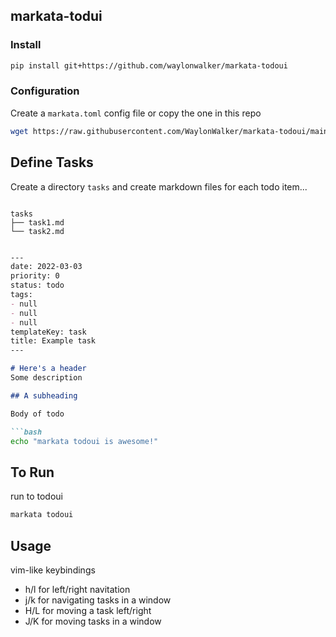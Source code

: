 ## markata-todui

### Install


```bash
pip install git+https://github.com/waylonwalker/markata-todoui
```

### Configuration

Create a `markata.toml` config file or copy the one in this repo

```bash
wget https://raw.githubusercontent.com/WaylonWalker/markata-todoui/main/markata.example.toml -o markata.toml
```

## Define Tasks

Create a directory `tasks` and create markdown files for each todo item...

```

tasks
├── task1.md
└── task2.md

```

```markdown

---
date: 2022-03-03
priority: 0
status: todo
tags:
- null
- null
- null
templateKey: task
title: Example task 
---

# Here's a header
Some description

## A subheading

Body of todo

```bash
echo "markata todoui is awesome!"
```


## To Run

run to todoui


```bash
markata todoui
```

## Usage

vim-like keybindings

* h/l for left/right navitation
* j/k for navigating tasks in a window
* H/L for moving a task left/right 
* J/K for moving tasks in a window

